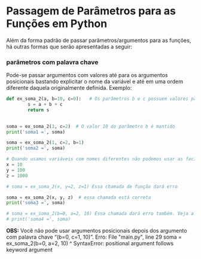 # Passagem de Parâmetros para as Funções em Python
Além da forma padrão de passar parâmetros/argumentos para as funções, há outras formas que serão apresentadas a seguir:

### parâmetros com palavra chave
Pode-se passar argumentos com valores até para os argumentos posicionais bastando explicitar o nome da variável e até em uma ordem diferente daquela originalmente definida.
Exemplo:
``` python runnable
def ex_soma_2(a, b=10, c=0):   # Os parâmetros b e c possuem valores padrão, caso não seja enviados
        s = a + b + c
        return s
 

soma = ex_soma_2(1, c=2)  # O valor 10 do parâmetro b é mantido
print('soma1 =', soma)

soma = ex_soma_2(1, c=2, b=1)
print('soma2 =', soma)

# Quando usamos variáveis com nomes diferentes não podemos usar as facilidades acima
x = 10
y = 100
z = 1000

# soma = ex_soma_2(x, y=2, z=1) Essa chamada de função dará erro

soma = ex_soma_2(x, y, z)  # essa chamada está correta 
print('soma3 =', soma)

# soma = ex_soma_2(b=0, a=2, 10) Essa chamada dará erro também. Veja a explicação a seguir
# print('soma4 =', soma)

```

**OBS:** Você não pode usar argumentos posicionais depois dos argumento com palavra chave “(b=0, c=1, 10)”.
Erro:
File "main.py", line 29
    soma = ex_soma_2(b=0, a=2, 10)
                               ^
SyntaxError: positional argument follows keyword argument
